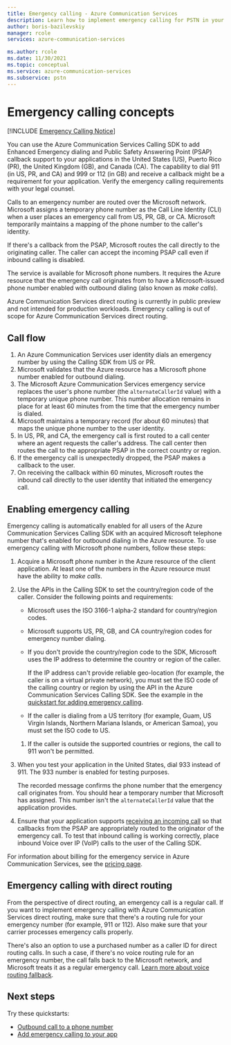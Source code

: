 ```yaml
---
title: Emergency calling - Azure Communication Services
description: Learn how to implement emergency calling for PSTN in your Azure Communication Services application.
author: boris-bazilevskiy
manager: rcole
services: azure-communication-services

ms.author: rcole
ms.date: 11/30/2021
ms.topic: conceptual
ms.service: azure-communication-services
ms.subservice: pstn
---
```


# Emergency calling concepts

[!INCLUDE [Emergency Calling Notice](../../includes/emergency-calling-notice-include.md)]

You can use the Azure Communication Services Calling SDK to add Enhanced Emergency dialing and Public Safety Answering Point (PSAP) callback support to your applications in the United States (US), Puerto Rico (PR), the United Kingdom (GB), and Canada (CA). The capability to dial 911 (in US, PR, and CA) and 999 or 112 (in GB) and receive a callback might be a requirement for your application. Verify the emergency calling requirements with your legal counsel.

Calls to an emergency number are routed over the Microsoft network. Microsoft assigns a temporary phone number as the Call Line Identity (CLI) when a user places an emergency call from US, PR, GB, or CA. Microsoft temporarily maintains a mapping of the phone number to the caller's identity.

If there's a callback from the PSAP, Microsoft routes the call directly to the originating caller. The caller can accept the incoming PSAP call even if inbound calling is disabled.

The service is available for Microsoft phone numbers. It requires the Azure resource that the emergency call originates from to have a Microsoft-issued phone number enabled with outbound dialing (also known as *make calls*).

Azure Communication Services direct routing is currently in public preview and not intended for production workloads. Emergency calling is out of scope for Azure Communication Services direct routing.

## Call flow

1. An Azure Communication Services user identity dials an emergency number by using the Calling SDK from US or PR.
1. Microsoft validates that the Azure resource has a Microsoft phone number enabled for outbound dialing.
1. The Microsoft Azure Communication Services emergency service replaces the user's phone number (the `alternateCallerId` value) with a temporary unique phone number. This number allocation remains in place for at least 60 minutes from the time that the emergency number is dialed.
1. Microsoft maintains a temporary record (for about 60 minutes) that maps the unique phone number to the user identity.
1. In US, PR, and CA, the emergency call is first routed to a call center where an agent requests the caller's address. The call center then routes the call to the appropriate PSAP in the correct country or region.
1. If the emergency call is unexpectedly dropped, the PSAP makes a callback to the user.
1. On receiving the callback within 60 minutes, Microsoft routes the inbound call directly to the user identity that initiated the emergency call.

## Enabling emergency calling

Emergency calling is automatically enabled for all users of the Azure Communication Services Calling SDK with an acquired Microsoft telephone number that's enabled for outbound dialing in the Azure resource. To use emergency calling with Microsoft phone numbers, follow these steps:

1. Acquire a Microsoft phone number in the Azure resource of the client application. At least one of the numbers in the Azure resource must have the ability to *make calls*.

1. Use the APIs in the Calling SDK to set the country/region code of the caller. Consider the following points and requirements:

    - Microsoft uses the ISO 3166-1 alpha-2 standard for country/region codes.

    - Microsoft supports US, PR, GB, and CA country/region codes for emergency number dialing.

    - If you don't provide the country/region code to the SDK, Microsoft uses the IP address to determine the country or region of the caller.

      If the IP address can't provide reliable geo-location (for example, the caller is on a virtual private network), you must set the ISO code of the calling country or region by using the API in the Azure Communication Services Calling SDK. See the example in the [quickstart for adding emergency calling](/azure/communication-services/quickstarts/telephony/emergency-calling).

    - If the caller is dialing from a US territory (for example, Guam, US Virgin Islands, Northern Mariana Islands, or American Samoa), you must set the ISO code to US.

    1. If the caller is outside the supported countries or regions, the call to 911 won't be permitted.

1. When you test your application in the United States, dial 933 instead of 911. The 933 number is enabled for testing purposes. 

   The recorded message confirms the phone number that the emergency call originates from. You should hear a temporary number that Microsoft has assigned. This number isn't the `alternateCallerId` value that the application provides.

1. Ensure that your application supports [receiving an incoming call](../../how-tos/calling-sdk/manage-calls.md#receive-an-incoming-call) so that callbacks from the PSAP are appropriately routed to the originator of the emergency call. To test that inbound calling is working correctly, place inbound Voice over IP (VoIP) calls to the user of the Calling SDK.

For information about billing for the emergency service in Azure Communication Services, see the [pricing page](https://azure.microsoft.com/pricing/details/communication-services/).

## Emergency calling with direct routing

From the perspective of direct routing, an emergency call is a regular call. If you want to implement emergency calling with Azure Communication Services direct routing, make sure that there's a routing rule for your emergency number (for example, 911 or 112). Also make sure that your carrier processes emergency calls properly.

There's also an option to use a purchased number as a caller ID for direct routing calls. In such a case, if there's no voice routing rule for an emergency number, the call falls back to the Microsoft network, and Microsoft treats it as a regular emergency call. [Learn more about voice routing fallback](./direct-routing-provisioning.md#outbound-voice-routing-considerations).

## Next steps

Try these quickstarts:

- [Outbound call to a phone number](../../quickstarts/telephony/pstn-call.md)
- [Add emergency calling to your app](../../quickstarts/telephony/emergency-calling.md)